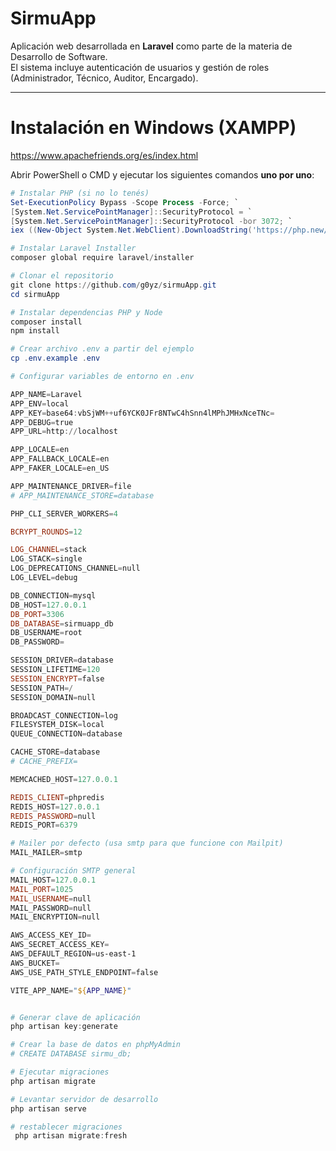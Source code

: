# SirmuApp

Aplicación web desarrollada en **Laravel** como parte de la materia de Desarrollo de Software.  
El sistema incluye autenticación de usuarios y gestión de roles (Administrador, Técnico, Auditor, Encargado).

---

# Instalación en Windows (XAMPP)
https://www.apachefriends.org/es/index.html

Abrir PowerShell o CMD y ejecutar los siguientes comandos **uno por uno**:

```powershell
# Instalar PHP (si no lo tenés)
Set-ExecutionPolicy Bypass -Scope Process -Force; `
[System.Net.ServicePointManager]::SecurityProtocol = `
[System.Net.ServicePointManager]::SecurityProtocol -bor 3072; `
iex ((New-Object System.Net.WebClient).DownloadString('https://php.new/install/windows/8.4'))

# Instalar Laravel Installer
composer global require laravel/installer

# Clonar el repositorio
git clone https://github.com/g0yz/sirmuApp.git
cd sirmuApp

# Instalar dependencias PHP y Node
composer install
npm install

# Crear archivo .env a partir del ejemplo
cp .env.example .env

# Configurar variables de entorno en .env

APP_NAME=Laravel
APP_ENV=local
APP_KEY=base64:vbSjWM++uf6YCK0JFr8NTwC4hSnn4lMPhJMHxNceTNc=
APP_DEBUG=true
APP_URL=http://localhost

APP_LOCALE=en
APP_FALLBACK_LOCALE=en
APP_FAKER_LOCALE=en_US

APP_MAINTENANCE_DRIVER=file
# APP_MAINTENANCE_STORE=database

PHP_CLI_SERVER_WORKERS=4

BCRYPT_ROUNDS=12

LOG_CHANNEL=stack
LOG_STACK=single
LOG_DEPRECATIONS_CHANNEL=null
LOG_LEVEL=debug

DB_CONNECTION=mysql
DB_HOST=127.0.0.1
DB_PORT=3306
DB_DATABASE=sirmuapp_db
DB_USERNAME=root
DB_PASSWORD=

SESSION_DRIVER=database
SESSION_LIFETIME=120
SESSION_ENCRYPT=false
SESSION_PATH=/
SESSION_DOMAIN=null

BROADCAST_CONNECTION=log
FILESYSTEM_DISK=local
QUEUE_CONNECTION=database

CACHE_STORE=database
# CACHE_PREFIX=

MEMCACHED_HOST=127.0.0.1

REDIS_CLIENT=phpredis
REDIS_HOST=127.0.0.1
REDIS_PASSWORD=null
REDIS_PORT=6379

# Mailer por defecto (usa smtp para que funcione con Mailpit)
MAIL_MAILER=smtp

# Configuración SMTP general
MAIL_HOST=127.0.0.1
MAIL_PORT=1025
MAIL_USERNAME=null
MAIL_PASSWORD=null
MAIL_ENCRYPTION=null

AWS_ACCESS_KEY_ID=
AWS_SECRET_ACCESS_KEY=
AWS_DEFAULT_REGION=us-east-1
AWS_BUCKET=
AWS_USE_PATH_STYLE_ENDPOINT=false

VITE_APP_NAME="${APP_NAME}"


# Generar clave de aplicación
php artisan key:generate

# Crear la base de datos en phpMyAdmin
# CREATE DATABASE sirmu_db;

# Ejecutar migraciones
php artisan migrate

# Levantar servidor de desarrollo
php artisan serve

# restablecer migraciones
 php artisan migrate:fresh